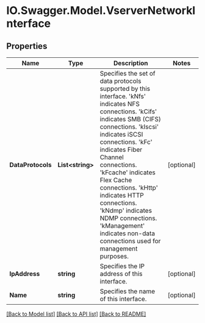 # IO.Swagger.Model.VserverNetworkInterface
## Properties

Name | Type | Description | Notes
------------ | ------------- | ------------- | -------------
**DataProtocols** | **List&lt;string&gt;** | Specifies the set of data protocols supported by this interface. &#39;kNfs&#39; indicates NFS connections. &#39;kCifs&#39; indicates SMB (CIFS) connections. &#39;kIscsi&#39; indicates iSCSI connections. &#39;kFc&#39; indicates Fiber Channel connections. &#39;kFcache&#39; indicates Flex Cache connections. &#39;kHttp&#39; indicates HTTP connections. &#39;kNdmp&#39; indicates NDMP connections. &#39;kManagement&#39; indicates non-data connections used for management purposes. | [optional] 
**IpAddress** | **string** | Specifies the IP address of this interface. | [optional] 
**Name** | **string** | Specifies the name of this interface. | [optional] 

[[Back to Model list]](../README.md#documentation-for-models) [[Back to API list]](../README.md#documentation-for-api-endpoints) [[Back to README]](../README.md)

